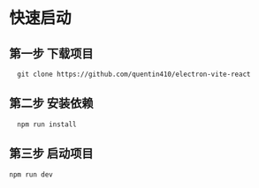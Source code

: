 # 快速启动
## 第一步 下载项目
```
  git clone https://github.com/quentin410/electron-vite-react
```
## 第二步 安装依赖
``` 
  npm run install
```
## 第三步 启动项目
``` 
npm run dev
```